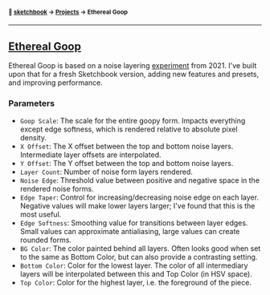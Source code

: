 #### <sup>:notebook: [sketchbook](https://github.com/flatpickles/sketchbook) → [Projects](../) → Ethereal Goop</sup>
---

## [Ethereal Goop](https://sketchbook.flatpickles.com/#ethereal-goop)

Ethereal Goop is based on a noise layering [experiment](https://flatpickles.com/image/ethereal-goop.jpg) from 2021. I've built upon that for a fresh Sketchbook version, adding new features and presets, and improving performance.

### Parameters

* `Goop Scale`: The scale for the entire goopy form. Impacts everything except edge softness, which is rendered relative to absolute pixel density.
* `X Offset`: The X offset between the top and bottom noise layers. Intermediate layer offsets are interpolated.
* `Y Offset`: The Y offset between the top and bottom noise layers.
* `Layer Count`: Number of noise form layers rendered.
* `Noise Edge`: Threshold value between positive and negative space in the rendered noise forms.
* `Edge Taper`: Control for increasing/decreasing noise edge on each layer. Negative values will make lower layers larger; I've found that this is the most useful.
* `Edge Softness`: Smoothing value for transitions between layer edges. Small values can approximate antialiasing, large values can create rounded forms.
* `BG Color`: The color painted behind all layers. Often looks good when set to the same as Bottom Color, but can also provide a contrasting setting.
* `Bottom Color`: Color for the lowest layer. The color of all intermediary layers will be interpolated between this and Top Color (in HSV space).
* `Top Color`: Color for the highest layer, i.e. the foreground of the piece.